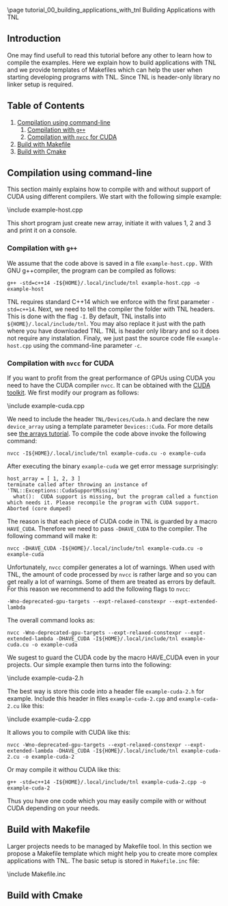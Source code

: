 \page tutorial_00_building_applications_with_tnl  Building Applications with TNL

## Introduction

One may find usefull to read this tutorial before any other to learn how to compile the examples. Here we explain how to build applications with TNL and we provide templates of Makefiles which can help the user when starting developing programs with TNL. Since TNL is header-only library no linker setup is required.

## Table of Contents
1. [Compilation using command-line](#command_line)
   1. [Compilation with `g++`](#command_line_gcc)
   2. [Compilation with `nvcc` for CUDA](#command_line_nvcc)
2. [Build with Makefile](#makefile)
3. [Build with Cmake](#cmake)

## Compilation using command-line  <a name="command_line"></a>

This section mainly explains how to compile with and without support of CUDA using different compilers. We start with the following simple example:

\include example-host.cpp

This short program just create new array, initiate it with values 1, 2 and 3 and print it on a console. 

### Compilation with `g++` <a name="command_line_gcc"></a>

We assume that the code above is saved in a file `example-host.cpp.` With GNU g++compiler, the program can be compiled as follows:

```
g++ -std=c++14 -I${HOME}/.local/include/tnl example-host.cpp -o example-host
```

TNL requires standard C++14 which we enforce with the first parameter `-std=c++14`. Next, we need to tell the compiler the folder with TNL headers. This is done with the flag `-I`. By default, TNL installs into `${HOME}/.local/include/tnl`. You may also replace it just with the path where you have downloaded TNL. TNL is header only library and so it does not require any instalation. Finaly, we just past the source code file `example-host.cpp` using the command-line parameter `-c`.

### Compilation with `nvcc` for CUDA <a name="command_line_nvcc"></a>

If you want to profit from the great performance of GPUs using CUDA you need to have the CUDA compiler `nvcc`. It can be obtained with the [CUDA toolkit](https://developer.nvidia.com/cuda-downloads). We first modify our program as follows:

\include example-cuda.cpp

We need to include the header `TNL/Devices/Cuda.h` and declare the new `device_array` using a template parameter `Devices::Cuda`. For more details see [the arrays tutorial](tutorial_01_arrays.html). To compile the code above invoke the following command:

```
nvcc -I${HOME}/.local/include/tnl example-cuda.cu -o example-cuda
```

After executing the binary `example-cuda` we get error message surprisingly:

```
host_array = [ 1, 2, 3 ]
terminate called after throwing an instance of 'TNL::Exceptions::CudaSupportMissing'
  what():  CUDA support is missing, but the program called a function which needs it. Please recompile the program with CUDA support.
Aborted (core dumped)
```

The reason is that each piece of CUDA code in TNL is guarded by a macro `HAVE_CUDA`. Therefore we need to pass `-DHAVE_CUDA` to the compiler. The following command will make it:

```
nvcc -DHAVE_CUDA -I${HOME}/.local/include/tnl example-cuda.cu -o example-cuda
```

Unfortunately, `nvcc` compiler generates a lot of warnings. When used with TNL, the amount of code processed by `nvcc` is rather large and so you can get really a lot of warnings. Some of them are treated as errors by default. For this reason we recommend to add the following flags to `nvcc`:

```
-Wno-deprecated-gpu-targets --expt-relaxed-constexpr --expt-extended-lambda
```

The overall command looks as:

```
nvcc -Wno-deprecated-gpu-targets --expt-relaxed-constexpr --expt-extended-lambda -DHAVE_CUDA -I${HOME}/.local/include/tnl example-cuda.cu -o example-cuda
```

We sugest to guard the CUDA code by the macro HAVE_CUDA even in your projects. Our simple example then turns into the following:

\include example-cuda-2.h

The best way is store this code into a header file `example-cuda-2.h` for example. Include this header in files `example-cuda-2.cpp` and `example-cuda-2.cu` like this:

\include example-cuda-2.cpp

It allows you to compile with CUDA like this:

```
nvcc -Wno-deprecated-gpu-targets --expt-relaxed-constexpr --expt-extended-lambda -DHAVE_CUDA -I${HOME}/.local/include/tnl example-cuda-2.cu -o example-cuda-2
```

Or may compile it withou CUDA like this:

```
g++ -std=c++14 -I${HOME}/.local/include/tnl example-cuda-2.cpp -o example-cuda-2
```

Thus you have one code which you may easily compile with or without CUDA depending on your needs.

## Build with Makefile <a name="makefile"></a>

Larger projects needs to be managed by Makefile tool. In this section we propose a Makefile template which might help you to create more complex applications with TNL. The basic setup is stored in `Makefile.inc` file:

\include Makefile.inc

## Build with Cmake <a name="cmake"></a>


